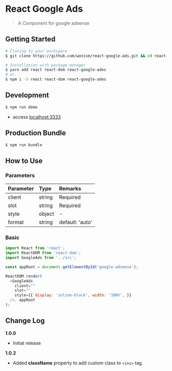 # React Google Ads
> A Component for google adsense

## Getting Started
```sh
# Cloning to your workspace
$ git clone https://github.com/wonism/react-google-ads.git && cd react-google-ads

# Installation with package manager
$ yarn add react react-dom react-google-ades
# or..
$ npm i -S react react-dom react-google-ades
```

## Development
```sh
$ npm run demo
```
- access [localhost:3333](http://localhost:3333)

## Production Bundle
```sh
$ npm run bundle
```

## How to Use
### Parameters
| Parameter | Type   | Remarks         |
|:----------|:-------|:----------------|
| client    | string | Required        |
| slot      | string | Required        |
| style     | object | -               |
| format    | string | default: 'auto' |

### Basic
```js
import React from 'react';
import ReactDOM from 'react-dom';
import GoogleAds from '../src';

const appRoot = document.getElementById('google-adsense');

ReactDOM.render(
  <GoogleAds
    client=""
    slot=""
    style={{ display: 'inline-block', width: '100%', }}
  />, appRoot
);
```

## Change Log
__1.0.0__
- Initial release

__1.0.2__
- Added __className__ property to add custom class to `<ins>` tag.


